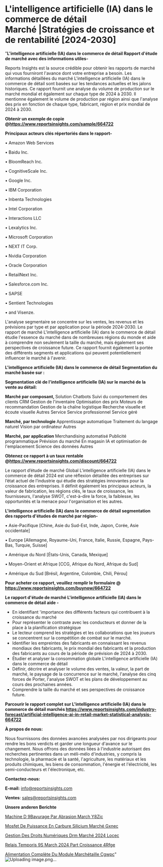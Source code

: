 # L'intelligence artificielle (IA) dans le commerce de détail Marché |Stratégies de croissance et de rentabilité [2024-2030]

"<strong>L'intelligence artificielle (IA) dans le commerce de détail Rapport d'étude de marché avec des informations utiles-</strong>

Reports Insights est la source crédible pour obtenir les rapports de marché qui vous fourniront l'avance dont votre entreprise a besoin. Les informations détaillées du marché L'intelligence artificielle (IA) dans le commerce de détail sont basées sur les tendances actuelles et les jalons historiques. Ce rapport fournit une analyse du volume de production sur le marché mondial et également sur chaque type de 2024 à 2030. Il mentionne également le volume de production par région ainsi que l'analyse des prix en fonction de chaque type, fabricant, région et prix mondial de 2024 à 2030.

<strong><b>Obtenir un exemple de copie @</b></strong><a href=https://www.reportsinsights.com/sample/664722><strong><b>https://www.reportsinsights.com/sample/664722</b></strong></a>

<b>Principaux acteurs clés répertoriés dans le rapport-</b>

<b> </b>• Amazon Web Services

• Baidu Inc.

• BloomReach Inc.

• CognitiveScale Inc.

• Google Inc.

• IBM Corporation

• Inbenta Technologies

• Intel Corporation

• Interactions LLC

• Lexalytics Inc.

• Microsoft Corporation

• NEXT IT Corp.

• Nvidia Corporation

• Oracle Corporation

• RetailNext Inc.

• Salesforce.com Inc.

• SAPSE

• Sentient Technologies

• and Visenze.

L'analyse segmentaire se concentre sur les ventes, les revenus et les prévisions par type et par application pour la période 2024-2030. Le rapport de marché L'intelligence artificielle (IA) dans le commerce de détail étudie l'essence du marché dans de nombreuses régions du monde et aide à comprendre non seulement la taille du marché, mais également ses perspectives de croissance future. Ce rapport fournit également la portée des différents segments et applications qui peuvent potentiellement influencer le marché à l'avenir.

<strong>L'intelligence artificielle (IA) dans le commerce de détail Segmentation du marché basée sur :</strong>

<strong> Segmentation clé de l'intelligence artificielle (IA) sur le marché de la vente au détail: </strong>

<strong> Marché par composant, </strong>
Solution
Chatbots
Suivi du comportement des clients
CRM
Gestion de l'inventaire
Optimisation des prix
Moteurs de recommandation
Gestion de la chaîne logistique
Recherche visuelle et écoute visuelle
Autres
Service
Service professionnel
Service géré

<strong> Marché, par technologie </strong>
Apprentissage automatique
Traitement du langage naturel
Vision par ordinateur
Autres

<strong> Marché, par application </strong>
Merchandising automatisé
Publicité programmatique
Prévision du marché
En magasin IA et optimisation de l'emplacement
Science des données
Autres

<strong><b>Obtenez ce rapport à un taux rentable @</b></strong><a href=https://www.reportsinsights.com/discount/664722><strong><b>https://www.reportsinsights.com/discount/664722</b></strong></a>

Le rapport d’étude de marché Global L'intelligence artificielle (IA) dans le commerce de détail 2024 est une réflexion détaillée des entreprises sur l’état actuel de l’industrie qui étudie des stratégies innovantes pour la croissance des entreprises. Il définit également les principaux acteurs, la valeur de fabrication, les régions clés, le taux de croissance, les fournisseurs, l'analyse SWOT, c'est-à-dire la force, la faiblesse, les opportunités et la menace pour l'organisation et les autres.

<strong>L'intelligence artificielle (IA) dans le commerce de détail segmentation des rapports d'études de marché par région-</strong>

• Asie-Pacifique [Chine, Asie du Sud-Est, Inde, Japon, Corée, Asie occidentale]

• Europe [Allemagne, Royaume-Uni, France, Italie, Russie, Espagne, Pays-Bas, Turquie, Suisse]

• Amérique du Nord [États-Unis, Canada, Mexique]

• Moyen-Orient et Afrique [CCG, Afrique du Nord, Afrique du Sud]

• Amérique du Sud [Brésil, Argentine, Colombie, Chili, Pérou]

<strong>Pour acheter ce rapport, veuillez remplir le formulaire @   <a href=https://www.reportsinsights.com/buynow/664722>https://www.reportsinsights.com/buynow/664722</a></strong>

<strong>Le rapport d'étude de marché L'intelligence artificielle (IA) dans le commerce de détail aide -</strong>
<ul>
  <li>En identifiant 'importance des différents facteurs qui contribuent à la croissance du marché</li>
  <li>Pour représenter le contraste avec les conducteurs et donner de la place à la planification stratégique</li>
  <li>Le lecteur comprend les stratégies et les collaborations que les joueurs se concentrent sur la compétition de combat sur le marché.</li>
  <li>Identifier les empreintes des fabricants en connaissant les revenus mondiaux des fabricants, le prix mondial des fabricants et la production des fabricants au cours de la période de prévision de 2024 à 2030.</li>
  <li>Étudier et analyser la consommation globale L'intelligence artificielle (IA) dans le commerce de détail</li>
  <li>Définir, décrire et analyser le volume des ventes, la valeur, la part de marché, le paysage de la concurrence sur le marché, l'analyse des cinq forces de Porter, l'analyse SWOT et les plans de développement au cours des prochaines années.</li>
  <li>Comprendre la taille du marché et ses perspectives de croissance future.</li>
</ul>

<strong>Parcourir le rapport complet sur L'intelligence artificielle (IA) dans le commerce de détail marchés <a href=https://www.reportsinsights.com/industry-forecast/artificial-intelligence-ai-in-retail-market-statistical-analysis-664722>https://www.reportsinsights.com/industry-forecast/artificial-intelligence-ai-in-retail-market-statistical-analysis-664722</a></strong>

<strong>À propos de nous:</strong>

Nous fournissons des données avancées analysées par nos dirigeants pour rendre les bons verdicts et garder une longueur d'avance sur le changement. Nous offrons des données liées à l'industrie autorisant des recherches pertinentes dans un méli-mélo d'industries, y compris la technologie, la pharmacie et la santé, l'agriculture, les matériaux et les produits chimiques, les biens de consommation, l'énergie et l'électricité, les semi-conducteurs et l'électronique, etc.

<strong>Contactez-nous:</strong>

<strong>E-mail:</strong> <a href=mailto:info@reportsinsights.com>info@reportsinsights.com</a>

<strong>Ventes</strong>: <a href=mailto:sales@reportsinsights.com>sales@reportsinsights.com</a>

<strong>Unsere anderen Berichte</strong>

<a href=https://www.linkedin.com/pulse/machine-d%C3%A9bavurage-par-abrasion-march%C3%A9-y8zic/>Machine D 9Bavurage Par Abrasion March Y8Zic</a>

<a href=https://www.linkedin.com/pulse/mosfet-de-puissance-en-carbure-silicium-marché-gxnec/>Mosfet De Puissance En Carbure Silicium Marché Gxnec</a>

<a href=https://www.linkedin.com/pulse/gestion-des-droits-numériques-drm-marché-2024-locec/>Gestion Des Droits Numériques Drm Marché 2024 Locec</a>

<a href=https://www.linkedin.com/pulse/relais-temporis%C3%A9s-march%C3%A9-2024-part-croissance-4rfge/>Relais Temporis 9S March 2024 Part Croissance 4Rfge</a>

<a href=https://www.linkedin.com/pulse/alimentation-complète-du-module-marchétaille-cgwpc/>Alimentation Complète Du Module Marchétaille Cgwpc</a>"
![Uploading image.png…]()
